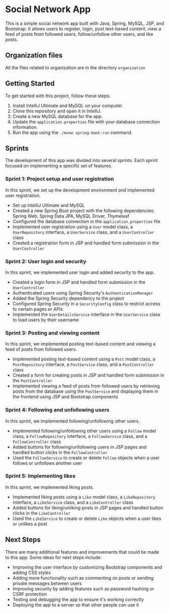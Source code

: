 # Social Network App

This is a simple social network app built with Java, Spring, MySQL, JSP, and Bootstrap. It allows users to register, login, post text-based content, view a feed of posts from followed users, follow/unfollow other users, and like posts.

## Organization files

All the files related to organization are in the directory ``organization``


## Getting Started

To get started with this project, follow these steps:

1. Install IntelliJ Ultimate and MySQL on your computer.
2. Clone this repository and open it in IntelliJ.
3. Create a new MySQL database for the app.
4. Update the `application.properties` file with your database connection information.
5. Run the app using the `./mvnw spring-boot:run` command.

## Sprints

The development of this app was divided into several sprints. Each sprint focused on implementing a specific set of features.

### Sprint 1: Project setup and user registration

In this sprint, we set up the development environment and implemented user registration.

- Set up IntelliJ Ultimate and MySQL
- Created a new Spring Boot project with the following dependencies: Spring Web, Spring Data JPA, MySQL Driver, Thymeleaf
- Configured the database connection in the `application.properties` file
- Implemented user registration using a `User` model class, a `UserRepository` interface, a `UserService` class, and a `UserController` class
- Created a registration form in JSP and handled form submission in the `UserController`

### Sprint 2: User login and security

In this sprint, we implemented user login and added security to the app.

- Created a login form in JSP and handled form submission in the `UserController`
- Authenticated users using Spring Security's `AuthenticationManager`
- Added the Spring Security dependency to the project
- Configured Spring Security in a `SecurityConfig` class to restrict access to certain pages or APIs
- Implemented the `UserDetailsService` interface in the `UserService` class to load users by their username

### Sprint 3: Posting and viewing content

In this sprint, we implemented posting text-based content and viewing a feed of posts from followed users.

- Implemented posting text-based content using a `Post` model class, a `PostRepository` interface, a `PostService` class, and a `PostController` class
- Created a form for creating posts in JSP and handled form submission in the `PostController`
- Implemented viewing a feed of posts from followed users by retrieving posts from the database using the `PostService` and displaying them in the frontend using JSP and Bootstrap components

### Sprint 4: Following and unfollowing users

In this sprint, we implemented following/unfollowing other users.

- Implemented following/unfollowing other users using a `Follow` model class, a `FollowRepository` interface, a `FollowService` class, and a `FollowController` class
- Added buttons for following/unfollowing users in JSP pages and handled button clicks in the `FollowController`
- Used the `FollowService` to create or delete `Follow` objects when a user follows or unfollows another user

### Sprint 5: Implementing likes

In this sprint, we implemented liking posts.

- Implemented liking posts using a `Like` model class, a `LikeRepository` interface, a `LikeService` class, and a `LikeController` class
- Added buttons for liking/unliking posts in JSP pages and handled button clicks in the `LikeController`
- Used the `LikeService` to create or delete `Like` objects when a user likes or unlikes a post

## Next Steps

There are many additional features and improvements that could be made to this app. Some ideas for next steps include:

- Improving the user interface by customizing Bootstrap components and adding CSS styles
- Adding more functionality such as commenting on posts or sending private messages between users
- Improving security by adding features such as password hashing or CSRF protection
- Testing and debugging the app to ensure it's working correctly
- Deploying the app to a server so that other people can use it

